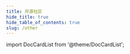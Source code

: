 ```yaml
---
title: 开源社区
hide_title: true
hide_table_of_contents: true
slug: /other
---
```


import DocCardList from '@theme/DocCardList';

<DocCardList />
